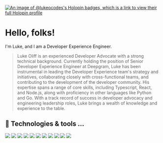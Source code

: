 [![An image of @lukeocodes's Holopin badges, which is a link to view their full Holopin profile](https://holopin.me/lukeocodes)](https://holopin.io/@lukeocodes)

# Hello, folks!

I'm Luke, and I am a Developer Experience Engineer.

> Luke Oliff is an experienced Developer Advocate with a strong technical background. Currently holding the position of Senior Developer Experience Engineer at Deepgram, Luke has been instrumental in leading the Developer Experience team's strategy and initiatives, collaborating closely with cross-functional teams, and contributing to the development of the developer community. His expertise spans a range of core skills, including Typescript, React, and Node.js, along with proficiency in other languages like Python and Go. With a track record of success in developer advocacy and engineering leadership roles, Luke brings a wealth of knowledge and experience to the table.

## 🔧 Technologies & tools ...

![](https://img.shields.io/badge/OS-Mac-informational?style=flat&logo=Apple&logoColor=white&color=6e33ba)
![](https://img.shields.io/badge/OS-Windows-informational?style=flat&logo=Windows&logoColor=white&color=6e33ba)
![](https://img.shields.io/badge/Editor-VSCode-informational?style=flat&logo=visual-studio-code&logoColor=white&color=6e33ba)
![](https://img.shields.io/badge/Code-JavaScript-informational?style=flat&logo=javascript&logoColor=white&color=6e33ba)
![](https://img.shields.io/badge/Code-Nuxt-informational?style=flat&logo=nuxt.js&logoColor=white&color=6e33ba)
![](https://img.shields.io/badge/Code-Vue-informational?style=flat&logo=vue.js&logoColor=white&color=6e33ba)
![](https://img.shields.io/badge/Code-Python-informational?style=flat&logo=python&logoColor=white&color=6e33ba)
![](https://img.shields.io/badge/Code-TypeScript-informational?style=flat&logo=typescript&logoColor=white&color=6e33ba)
![](https://img.shields.io/badge/Code-Golang-informational?style=flat&logo=go&logoColor=white&color=6e33ba)
![](https://img.shields.io/badge/Cloud-Netlify-informational?style=flat&logo=netlify&logoColor=white&color=6e33ba)
![](https://img.shields.io/badge/Cloud-Firebase-informational?style=flat&logo=Firebase&logoColor=white&color=6e33ba)

<!-- links to your social media accounts -->

[1]: https://twitter.com/lukeocodes
[2]: https://twitch.tv/lukeocodes
